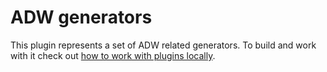 # ADW generators

This plugin represents a set of ADW related generators. To build and work with it check out [how to work with plugins locally](../../docs/developer-docs/verdaccio.md).
